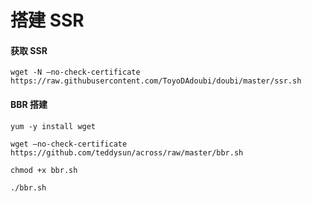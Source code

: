 # 搭建 SSR

#### 获取 SSR

```
wget -N –no-check-certificate https://raw.githubusercontent.com/ToyoDAdoubi/doubi/master/ssr.sh
```

#### BBR 搭建

```
yum -y install wget

wget –no-check-certificate https://github.com/teddysun/across/raw/master/bbr.sh

chmod +x bbr.sh

./bbr.sh
```
